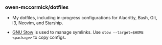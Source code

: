 ### owen-mccormick/dotfiles

- My dotfiles, including in-progress configurations for Alacritty, Bash, Git, i3, Neovim, and Starship.

- [GNU Stow](https://www.gnu.org/software/stow/) is used to manage symlinks. Use `stow --target=$HOME <package>` to copy configs.
